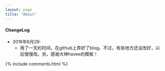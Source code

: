 ```yaml
---
layout: page
title: "About"
---
```


#### ChangeLog

- 2016年6月29:
    - 用了一天的时间，在github上弄好了blog。不过，有些地方还没改好，以后慢慢改。另，感谢大神havee的模板！


{% include comments.html %}
